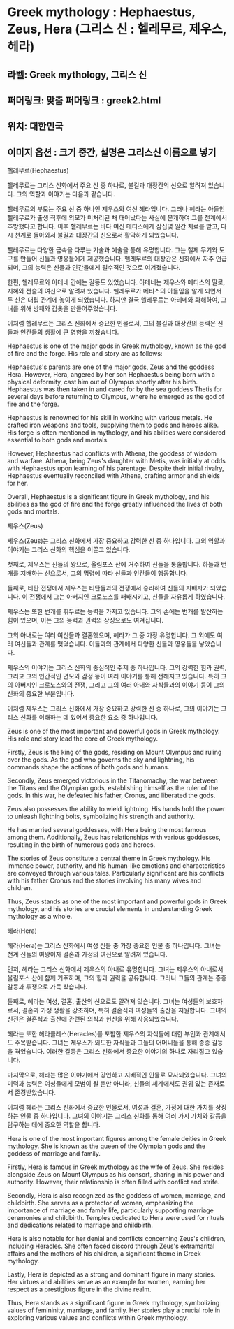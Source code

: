 # Greek mythology : Hephaestus, Zeus, Hera (그리스 신 : 헬레무르, 제우스, 헤라)

## 라벨: Greek mythology, 그리스 신

## 퍼머링크: 맞춤 퍼머링크 : greek2.html

## 위치: 대한민국

## 이미지 옵션 : 크기 중간, 설명은 그리스신 이름으로 넣기

헬레무르(Hephaestus)

헬레무르는 그리스 신화에서 주요 신 중 하나로, 불길과 대장간의 신으로 알려져 있습니다. 그의 역할과 이야기는 다음과 같습니다.

헬레무르의 부모는 주요 신 중 하나인 제우스와 여신 헤라입니다. 그러나 헤라는 아들인 헬레무르가 출생 직후에 외모가 미처리된 채 태어났다는 사실에 분개하여 그를 천계에서 추방했다고 합니다. 이후 헬레무르는 바다 여신 테티스에게 삼십몇 일간 치료를 받고, 다시 천계로 돌아와서 불길과 대장간의 신으로서 활약하게 되었습니다.

헬레무르는 다양한 금속을 다루는 기술과 예술을 통해 유명합니다. 그는 철제 무기와 도구를 만들어 신들과 영웅들에게 제공했습니다. 헬레무르의 대장간은 신화에서 자주 언급되며, 그의 능력은 신들과 인간들에게 필수적인 것으로 여겨졌습니다.

한편, 헬레무르와 아테네 간에는 갈등도 있었습니다. 아테네는 제우스와 메티스의 딸로, 지혜와 전술의 여신으로 알려져 있습니다. 헬레무르가 메티스의 아들임을 알게 되면서 두 신은 대립 관계에 놓이게 되었습니다. 하지만 결국 헬레무르는 아테네와 화해하여, 그녀를 위해 방패와 갑옷을 만들어주었습니다.

이처럼 헬레무르는 그리스 신화에서 중요한 인물로서, 그의 불길과 대장간의 능력은 신들과 인간들의 생활에 큰 영향을 끼쳤습니다.

Hephaestus is one of the major gods in Greek mythology, known as the god of fire and the forge. His role and story are as follows:

Hephaestus's parents are one of the major gods, Zeus and the goddess Hera. However, Hera, angered by her son Hephaestus being born with a physical deformity, cast him out of Olympus shortly after his birth. Hephaestus was then taken in and cared for by the sea goddess Thetis for several days before returning to Olympus, where he emerged as the god of fire and the forge.

Hephaestus is renowned for his skill in working with various metals. He crafted iron weapons and tools, supplying them to gods and heroes alike. His forge is often mentioned in mythology, and his abilities were considered essential to both gods and mortals.

However, Hephaestus had conflicts with Athena, the goddess of wisdom and warfare. Athena, being Zeus's daughter with Metis, was initially at odds with Hephaestus upon learning of his parentage. Despite their initial rivalry, Hephaestus eventually reconciled with Athena, crafting armor and shields for her.

Overall, Hephaestus is a significant figure in Greek mythology, and his abilities as the god of fire and the forge greatly influenced the lives of both gods and mortals.

제우스(Zeus)

제우스(Zeus)는 그리스 신화에서 가장 중요하고 강력한 신 중 하나입니다. 그의 역할과 이야기는 그리스 신화의 핵심을 이끌고 있습니다.

첫째로, 제우스는 신들의 왕으로, 올림포스 산에 거주하여 신들을 통솔합니다. 하늘과 번개를 지배하는 신으로서, 그의 명령에 따라 신들과 인간들이 행동합니다.

둘째로, 티탄 전쟁에서 제우스는 티탄들과의 전쟁에서 승리하여 신들의 지배자가 되었습니다. 이 전쟁에서 그는 아버지인 크로노스를 패배시키고, 신들을 자유롭게 하였습니다.

제우스는 또한 번개를 휘두르는 능력을 가지고 있습니다. 그의 손에는 번개를 발산하는 힘이 있으며, 이는 그의 능력과 권력의 상징으로도 여겨집니다.

그의 아내로는 여러 여신들과 결혼했으며, 헤라가 그 중 가장 유명합니다. 그 외에도 여러 여신들과 관계를 맺었습니다. 이들과의 관계에서 다양한 신들과 영웅들을 낳았습니다.

제우스의 이야기는 그리스 신화의 중심적인 주제 중 하나입니다. 그의 강력한 힘과 권력, 그리고 그의 인간적인 면모와 감정 등이 여러 이야기를 통해 전해지고 있습니다. 특히 그의 아버지인 크로노스와의 전쟁, 그리고 그의 여러 아내와 자식들과의 이야기 등이 그의 신화의 중요한 부분입니다.

이처럼 제우스는 그리스 신화에서 가장 중요하고 강력한 신 중 하나로, 그의 이야기는 그리스 신화를 이해하는 데 있어서 중요한 요소 중 하나입니다.

Zeus is one of the most important and powerful gods in Greek mythology. His role and story lead the core of Greek mythology.

Firstly, Zeus is the king of the gods, residing on Mount Olympus and ruling over the gods. As the god who governs the sky and lightning, his commands shape the actions of both gods and humans.

Secondly, Zeus emerged victorious in the Titanomachy, the war between the Titans and the Olympian gods, establishing himself as the ruler of the gods. In this war, he defeated his father, Cronus, and liberated the gods.

Zeus also possesses the ability to wield lightning. His hands hold the power to unleash lightning bolts, symbolizing his strength and authority.

He has married several goddesses, with Hera being the most famous among them. Additionally, Zeus has relationships with various goddesses, resulting in the birth of numerous gods and heroes.

The stories of Zeus constitute a central theme in Greek mythology. His immense power, authority, and his human-like emotions and characteristics are conveyed through various tales. Particularly significant are his conflicts with his father Cronus and the stories involving his many wives and children.

Thus, Zeus stands as one of the most important and powerful gods in Greek mythology, and his stories are crucial elements in understanding Greek mythology as a whole.

헤라(Hera)

헤라(Hera)는 그리스 신화에서 여성 신들 중 가장 중요한 인물 중 하나입니다. 그녀는 천계 신들의 여왕이자 결혼과 가정의 여신으로 알려져 있습니다.

먼저, 헤라는 그리스 신화에서 제우스의 아내로 유명합니다. 그녀는 제우스의 아내로서 올림포스 산에 함께 거주하며, 그의 힘과 권력을 공유합니다. 그러나 그들의 관계는 종종 갈등과 투쟁으로 가득 찼습니다.

둘째로, 헤라는 여성, 결혼, 출산의 신으로도 알려져 있습니다. 그녀는 여성들의 보호자로서, 결혼과 가정 생활을 강조하며, 특히 결혼식과 여성들의 출산을 지원합니다. 그녀의 신전은 결혼식과 출산에 관련된 의식과 헌신을 위해 사용되었습니다.

헤라는 또한 헤라클레스(Heracles)를 포함한 제우스의 자식들에 대한 부인과 관계에서도 주목받습니다. 그녀는 제우스가 외도한 자식들과 그들의 어머니들을 통해 종종 갈등을 겪었습니다. 이러한 갈등은 그리스 신화에서 중요한 이야기의 하나로 자리잡고 있습니다.

마지막으로, 헤라는 많은 이야기에서 강인하고 지배적인 인물로 묘사되었습니다. 그녀의 미덕과 능력은 여성들에게 모범이 될 뿐만 아니라, 신들의 세계에서도 권위 있는 존재로서 존경받았습니다.

이처럼 헤라는 그리스 신화에서 중요한 인물로서, 여성과 결혼, 가정에 대한 가치를 상징하는 인물 중 하나입니다. 그녀의 이야기는 그리스 신화를 통해 여러 가지 가치와 갈등을 탐구하는 데에 중요한 역할을 합니다.

Hera is one of the most important figures among the female deities in Greek mythology. She is known as the queen of the Olympian gods and the goddess of marriage and family.

Firstly, Hera is famous in Greek mythology as the wife of Zeus. She resides alongside Zeus on Mount Olympus as his consort, sharing in his power and authority. However, their relationship is often filled with conflict and strife.

Secondly, Hera is also recognized as the goddess of women, marriage, and childbirth. She serves as a protector of women, emphasizing the importance of marriage and family life, particularly supporting marriage ceremonies and childbirth. Temples dedicated to Hera were used for rituals and dedications related to marriage and childbirth.

Hera is also notable for her denial and conflicts concerning Zeus's children, including Heracles. She often faced discord through Zeus's extramarital affairs and the mothers of his children, a significant theme in Greek mythology.

Lastly, Hera is depicted as a strong and dominant figure in many stories. Her virtues and abilities serve as an example for women, earning her respect as a prestigious figure in the divine realm.

Thus, Hera stands as a significant figure in Greek mythology, symbolizing values of femininity, marriage, and family. Her stories play a crucial role in exploring various values and conflicts within Greek mythology.
